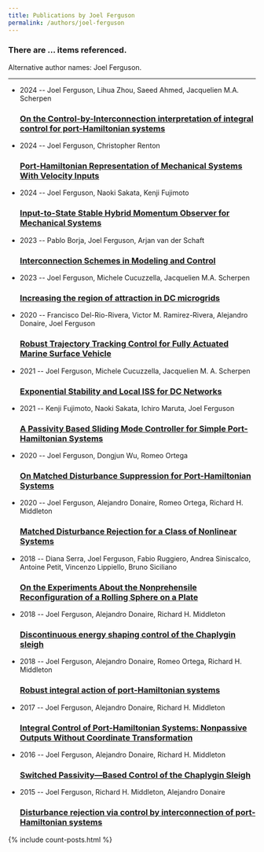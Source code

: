```yaml
---
title: Publications by Joel Ferguson
permalink: /authors/joel-ferguson
---
```


<h3 id="number-posts">There are ... items referenced.</h3>
<p id='info-authors'>Alternative author names: Joel Ferguson.</p>
<hr />
<ul class="post-list">
<li><span class='post-meta'>2024 -- Joel Ferguson, Lihua Zhou, Saeed Ahmed, Jacquelien M.A. Scherpen</span><h3><a class='post-link' href="{{ site.baseurl }}/on-the-control-by-interconnection-interpretation-of-integral-control-for-port-hamiltonian-systems">On the Control-by-Interconnection interpretation of integral control for port-Hamiltonian systems</a></h3></li>
<li><span class='post-meta'>2024 -- Joel Ferguson, Christopher Renton</span><h3><a class='post-link' href="{{ site.baseurl }}/port-hamiltonian-representation-of-mechanical-systems-with-velocity-inputs">Port-Hamiltonian Representation of Mechanical Systems With Velocity Inputs</a></h3></li>
<li><span class='post-meta'>2024 -- Joel Ferguson, Naoki Sakata, Kenji Fujimoto</span><h3><a class='post-link' href="{{ site.baseurl }}/input-to-state-stable-hybrid-momentum-observer-for-mechanical-systems">Input-to-State Stable Hybrid Momentum Observer for Mechanical Systems</a></h3></li>
<li><span class='post-meta'>2023 -- Pablo Borja, Joel Ferguson, Arjan van der Schaft</span><h3><a class='post-link' href="{{ site.baseurl }}/interconnection-schemes-in-modeling-and-control">Interconnection Schemes in Modeling and Control</a></h3></li>
<li><span class='post-meta'>2023 -- Joel Ferguson, Michele Cucuzzella, Jacquelien M.A. Scherpen</span><h3><a class='post-link' href="{{ site.baseurl }}/increasing-the-region-of-attraction-in-dc-microgrids">Increasing the region of attraction in DC microgrids</a></h3></li>
<li><span class='post-meta'>2020 -- Francisco Del-Rio-Rivera, Victor M. Ramirez-Rivera, Alejandro Donaire, Joel Ferguson</span><h3><a class='post-link' href="{{ site.baseurl }}/robust-trajectory-tracking-control-for-fully-actuated-marine-surface-vehicle">Robust Trajectory Tracking Control for Fully Actuated Marine Surface Vehicle</a></h3></li>
<li><span class='post-meta'>2021 -- Joel Ferguson, Michele Cucuzzella, Jacquelien M. A. Scherpen</span><h3><a class='post-link' href="{{ site.baseurl }}/exponential-stability-and-local-iss-for-dc-networks">Exponential Stability and Local ISS for DC Networks</a></h3></li>
<li><span class='post-meta'>2021 -- Kenji Fujimoto, Naoki Sakata, Ichiro Maruta, Joel Ferguson</span><h3><a class='post-link' href="{{ site.baseurl }}/a-passivity-based-sliding-mode-controller-for-simple-port-hamiltonian-systems">A Passivity Based Sliding Mode Controller for Simple Port-Hamiltonian Systems</a></h3></li>
<li><span class='post-meta'>2020 -- Joel Ferguson, Dongjun Wu, Romeo Ortega</span><h3><a class='post-link' href="{{ site.baseurl }}/on-matched-disturbance-suppression-for-port-hamiltonian-systems">On Matched Disturbance Suppression for Port-Hamiltonian Systems</a></h3></li>
<li><span class='post-meta'>2020 -- Joel Ferguson, Alejandro Donaire, Romeo Ortega, Richard H. Middleton</span><h3><a class='post-link' href="{{ site.baseurl }}/matched-disturbance-rejection-for-a-class-of-nonlinear-systems">Matched Disturbance Rejection for a Class of Nonlinear Systems</a></h3></li>
<li><span class='post-meta'>2018 -- Diana Serra, Joel Ferguson, Fabio Ruggiero, Andrea Siniscalco, Antoine Petit, Vincenzo Lippiello, Bruno Siciliano</span><h3><a class='post-link' href="{{ site.baseurl }}/on-the-experiments-about-the-nonprehensile-reconfiguration-of-a-rolling-sphere-on-a-plate">On the Experiments About the Nonprehensile Reconfiguration of a Rolling Sphere on a Plate</a></h3></li>
<li><span class='post-meta'>2018 -- Joel Ferguson, Alejandro Donaire, Richard H. Middleton</span><h3><a class='post-link' href="{{ site.baseurl }}/discontinuous-energy-shaping-control-of-the-chaplygin-sleigh">Discontinuous energy shaping control of the Chaplygin sleigh</a></h3></li>
<li><span class='post-meta'>2018 -- Joel Ferguson, Alejandro Donaire, Romeo Ortega, Richard H. Middleton</span><h3><a class='post-link' href="{{ site.baseurl }}/robust-integral-action-of-port-hamiltonian-systems">Robust integral action of port-Hamiltonian systems</a></h3></li>
<li><span class='post-meta'>2017 -- Joel Ferguson, Alejandro Donaire, Richard H. Middleton</span><h3><a class='post-link' href="{{ site.baseurl }}/integral-control-of-port-hamiltonian-systems-nonpassive-outputs-without-coordinate-transformation">Integral Control of Port-Hamiltonian Systems: Nonpassive Outputs Without Coordinate Transformation</a></h3></li>
<li><span class='post-meta'>2016 -- Joel Ferguson, Alejandro Donaire, Richard H. Middleton</span><h3><a class='post-link' href="{{ site.baseurl }}/switched-passivity-based-control-of-the-chaplygin-sleigh">Switched Passivity—Based Control of the Chaplygin Sleigh</a></h3></li>
<li><span class='post-meta'>2015 -- Joel Ferguson, Richard H. Middleton, Alejandro Donaire</span><h3><a class='post-link' href="{{ site.baseurl }}/disturbance-rejection-via-control-by-interconnection-of-port-hamiltonian-systems">Disturbance rejection via control by interconnection of port-Hamiltonian systems</a></h3></li>

</ul>
{% include count-posts.html %}
